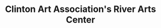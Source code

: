 ---
layout: repo
title: "Clinton Art Association's River Arts Center"
id: 12047
permalink: repos/12047/
---